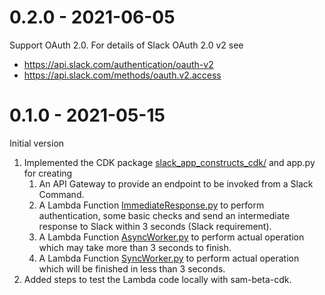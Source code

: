 0.2.0 - 2021-06-05
==================
Support OAuth 2.0. For details of Slack OAuth 2.0 v2 see
- https://api.slack.com/authentication/oauth-v2
- https://api.slack.com/methods/oauth.v2.access

0.1.0 - 2021-05-15
==================
Initial version
1. Implemented the CDK package [slack_app_constructs_cdk/](slack_app_constructs_cdk/) and app.py for creating
    1. An API Gateway to provide an endpoint to be invoked from a Slack Command.
    2. A Lambda Function [ImmediateResponse.py](lambda/ImmediateResponse.py) to perform authentication, some basic checks and send an intermediate response to Slack within 3 seconds (Slack requirement).
    3. A Lambda Function [AsyncWorker.py](lambda/AsyncWorker.py) to perform actual operation which may take more than 3 seconds to finish.
    4. A Lambda Function [SyncWorker.py](lambda/SyncWorker.py) to perform actual operation which will be finished in less than 3 seconds.
2. Added steps to test the Lambda code locally with sam-beta-cdk.
